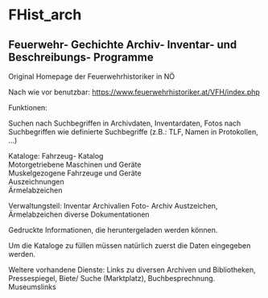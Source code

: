 # FHist_arch
## Feuerwehr- Gechichte Archiv- Inventar- und Beschreibungs- Programme

Original Homepage der Feuerwehrhistoriker in NÖ

Nach wie vor benutzbar: https://www.feuerwehrhistoriker.at/VFH/index.php

Funktionen:
  
Suchen nach Suchbegriffen in Archivdaten, Inventardaten, Fotos nach Suchbegriffen wie definierte Suchbegriffe (z.B.: TLF, Namen in Protokollen, …)  

Kataloge: 	Fahrzeug- Katalog                                    	
		Motorgetriebene Maschinen und Geräte  	
		Muskelgezogene Fahrzeuge	und Geräte				
		Auszeichnungen				
		Ärmelabzeichen				

  Verwaltungsteil:
     Inventar 
     Archivalien
     Foto- Archiv
     Austzeichen, Ärmelabzeichen
     diverse Dokumentationen
     
Gedruckte Informationen, die heruntergeladen werden können.

Um die Kataloge zu füllen müssen natürlich zuerst die Daten eingegeben werden.

Weltere vorhandene Dienste: Links zu diversen Archiven und Bibliotheken, Pressespiegel, Biete/ Suche (Marktplatz),  Buchbesprechnung.   Museumslinks
